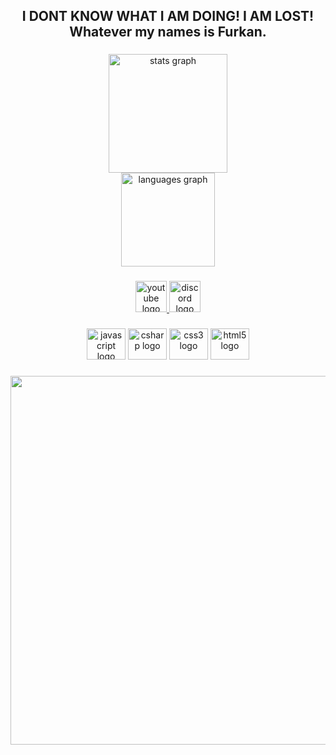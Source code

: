<h2 align="center">I DONT KNOW WHAT I AM DOING! I AM LOST! Whatever my names is Furkan.</h2>

###

<div align="center">
  <img src="https://github-readme-stats.vercel.app/api?hide_title=false&hide_rank=false&show_icons=true&include_all_commits=true&count_private=true&disable_animations=false&theme=blue-green&locale=en&hide_border=false&username=Demirdirek" height="190" alt="stats graph"  />
</div>

<div align="center">
  <img src="https://github-readme-stats.vercel.app/api/top-langs?locale=en&hide_title=false&layout=compact&card_width=320&langs_count=4&theme=blue-green&hide_border=false&username=Demirdirek" height="150" alt="languages graph"  />
</div>

###

<div align="center">
  <a href="https://www.youtube.com/channel/UCfK0MGJVyJwwOOKZS7O5XDw" target="_blank">
    <img src="https://img.shields.io/static/v1?message=Youtube&logo=youtube&label=&color=608b3b&logoColor=white&labelColor=&style=for-the-badge" height="50" alt="youtube logo"  />
  </a>
  <a href="https://discordapp.com/users/116641817012862984" target="_blank">
    <img src="https://img.shields.io/static/v1?message=Discord&logo=discord&label=&color=608b3b&logoColor=white&labelColor=&style=for-the-badge" height="50" alt="discord logo"  />
  </a>
</div>

###

<div align="center">
  <img src="https://cdn.jsdelivr.net/gh/devicons/devicon/icons/javascript/javascript-original.svg" height="50" width="62" alt="javascript logo"  />
  <img src="https://cdn.jsdelivr.net/gh/devicons/devicon/icons/csharp/csharp-original.svg" height="50" width="62" alt="csharp logo"  />
  <img src="https://cdn.jsdelivr.net/gh/devicons/devicon/icons/css3/css3-original.svg" height="50" width="62" alt="css3 logo"  />
  <img src="https://cdn.jsdelivr.net/gh/devicons/devicon/icons/html5/html5-original.svg" height="50" width="62" alt="html5 logo"  />
</div>

###

<div align="center">
  <img height="590" src="https://i.imgflip.com/74h6dv.gif"  />
</div>

###
